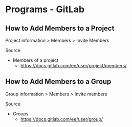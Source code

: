 # Programs - GitLab

## How to Add Members to a Project

Project information > Members > Invite Members

Source

- Members of a project
  - https://docs.gitlab.com/ee/user/project/members/

## How to Add Members to a Group

Group information > Members > Invite members

Source

- Groups
  - https://docs.gitlab.com/ee/user/group/
